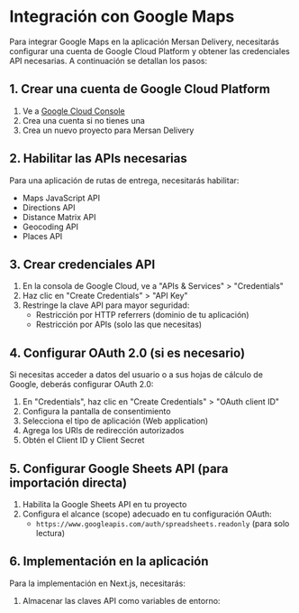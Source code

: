 # Integración con Google Maps

Para integrar Google Maps en la aplicación Mersan Delivery, necesitarás configurar una cuenta de Google Cloud Platform y obtener las credenciales API necesarias. A continuación se detallan los pasos:

## 1. Crear una cuenta de Google Cloud Platform

1. Ve a [Google Cloud Console](https://console.cloud.google.com/)
2. Crea una cuenta si no tienes una
3. Crea un nuevo proyecto para Mersan Delivery

## 2. Habilitar las APIs necesarias

Para una aplicación de rutas de entrega, necesitarás habilitar:

- Maps JavaScript API
- Directions API
- Distance Matrix API
- Geocoding API
- Places API

## 3. Crear credenciales API

1. En la consola de Google Cloud, ve a "APIs & Services" > "Credentials"
2. Haz clic en "Create Credentials" > "API Key"
3. Restringe la clave API para mayor seguridad:
   - Restricción por HTTP referrers (dominio de tu aplicación)
   - Restricción por APIs (solo las que necesitas)

## 4. Configurar OAuth 2.0 (si es necesario)

Si necesitas acceder a datos del usuario o a sus hojas de cálculo de Google, deberás configurar OAuth 2.0:

1. En "Credentials", haz clic en "Create Credentials" > "OAuth client ID"
2. Configura la pantalla de consentimiento
3. Selecciona el tipo de aplicación (Web application)
4. Agrega los URIs de redirección autorizados
5. Obtén el Client ID y Client Secret

## 5. Configurar Google Sheets API (para importación directa)

1. Habilita la Google Sheets API en tu proyecto
2. Configura el alcance (scope) adecuado en tu configuración OAuth:
   - `https://www.googleapis.com/auth/spreadsheets.readonly` (para solo lectura)

## 6. Implementación en la aplicación

Para la implementación en Next.js, necesitarás:

1. Almacenar las claves API como variables de entorno:

